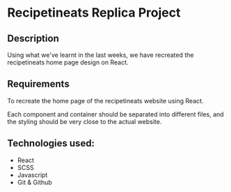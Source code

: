 # Recipetineats Replica Project

## Description

Using what we've learnt in the last weeks, we have recreated the recipetineats home page design on React.

## Requirements

To recreate the home page of the recipetineats website using React.

Each component and container should be separated into different files, and the styling should be very close to the actual website.

## Technologies used:

- React
- SCSS
- Javascript
- Git & Github

